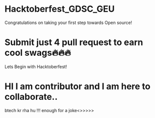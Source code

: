 # Hacktoberfest_GDSC_GEU

Congratulations on taking your first step towards Open source!

# Submit just 4 pull request to earn cool swags🔥🔥🔥

Lets Begin with Hacktoberfest!

HI I am contributor and I am here to collaborate..
=======
btech kr rha hu !!! enough for a joke<>>>>>

